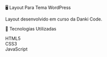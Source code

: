 🖥 Layout Para Tema WordPress
 
 Layout desenvolvido em curso da Danki Code.
 
 🚀 Tecnologias Utilizadas
 
 HTML5 <br>
 CSS3 <br>
 JavaScript<br>
